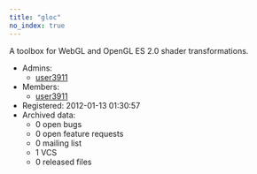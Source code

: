 ```yaml
---
title: "gloc"
no_index: true
---
```


A toolbox for WebGL and OpenGL ES 2.0 shader transformations.


* Admins:
  * [user3911](/users/user3911)
* Members:
  * [user3911](/users/user3911)
* Registered: 2012-01-13 01:30:57
* Archived data:
  * 0 open bugs
  * 0 open feature requests
  * 0 mailing list
  * 1 VCS
  * 0 released files

